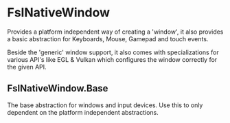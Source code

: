 ﻿# FslNativeWindow

Provides a platform independent way of creating a 'window', it also provides a basic abstraction for Keyboards, Mouse, Gamepad and touch events.

Beside the 'generic' window support, it also comes with specializations for various API's like EGL & Vulkan which configures the window
correctly for the given API.

## FslNativeWindow.Base

The base abstraction for windows and input devices. Use this to only dependent on the platform independent abstractions.
